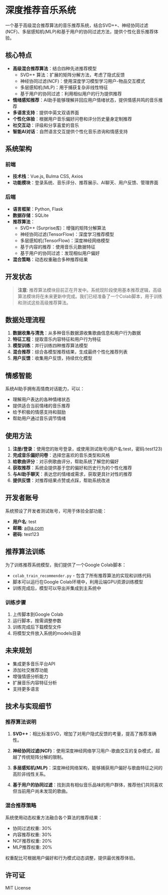 # 深度推荐音乐系统

一个基于高级混合推荐算法的音乐推荐系统，结合SVD++、神经协同过滤(NCF)、多层感知机(MLP)和基于用户的协同过滤方法，提供个性化音乐推荐体验。

## 核心特点

- **高级混合推荐算法**：结合四种先进推荐模型
  - SVD++ 算法：扩展的矩阵分解方法，考虑了隐式反馈
  - 神经协同过滤(NCF)：使用深度学习模型学习用户-物品交互模式
  - 多层感知机(MLP)：用于捕获复杂非线性特征
  - 基于用户的协同过滤：利用相似用户的行为提供推荐
- **情绪感知推荐**：AI助手能够理解并回应用户情绪状态，提供情感共鸣的音乐推荐
- **多语言支持**：提供中英文双语界面
- **个性化体验**：根据用户音乐偏好问卷和评分历史量身定制推荐
- **社交互动**：评级和分享喜爱的音乐
- **智能AI对话**：自然语言交互提供个性化音乐咨询和情感支持

## 系统架构

### 前端
- **技术栈**：Vue.js, Bulma CSS, Axios
- **功能模块**：登录系统、音乐评分、推荐展示、AI聊天、用户反馈、管理界面

### 后端
- **语言框架**：Python, Flask
- **数据存储**：SQLite
- **推荐算法**：
  - SVD++ (Surprise库)：增强的矩阵分解算法
  - 神经协同过滤(TensorFlow)：深度学习推荐模型
  - 多层感知机(TensorFlow)：深度神经网络模型
  - 基于内容的推荐：使用音乐元数据特征
  - 基于用户的协同过滤：发现相似用户偏好
- **混合策略**：动态权重融合多种推荐结果

## 开发状态

> **注意**: 推荐算法模块目前正在开发中。系统现阶段使用基本推荐逻辑，高级算法模块将在未来更新中完成。我们已经准备了一个Colab脚本，用于训练和测试这些高级推荐算法。

## 数据处理流程

1. **数据收集与清洗**：从多种音乐数据源收集歌曲信息和用户行为数据
2. **特征工程**：提取音乐内容特征和用户行为特征
3. **模型训练**：并行训练四种推荐算法模型
4. **混合推荐**：综合各模型推荐结果，生成最终个性化推荐列表
5. **用户反馈**：收集用户反馈，持续优化模型

## 情感智能

系统AI助手拥有高情商对话能力，可以：
- 理解用户表达的各种情绪状态
- 提供适合当前情绪的音乐推荐
- 给予积极的情感支持和鼓励
- 帮助用户通过音乐调节情绪

## 使用方法

1. **注册/登录**：使用您的账号登录，或使用测试账号(用户名:test，密码:test123)
2. **完成音乐偏好问卷**：选择您喜欢的音乐类型和风格
3. **给歌曲评分**：对示例歌曲评分，帮助系统了解您的偏好
4. **获取推荐**：系统会提供基于您的偏好和历史行为的个性化推荐
5. **与AI助手聊天**：表达您的情绪或需求，获取更具针对性的推荐
6. **提供反馈**：对推荐结果点赞或点踩，帮助系统改进

## 开发者账号

系统预设了开发者测试账号，可用于体验全部功能：
- **用户名**: test
- **邮箱**: a@a.com
- **密码**: test123

## 推荐算法训练

为了训练推荐系统模型，我们提供了一个Google Colab脚本：
- `colab_train_recommender.py` - 包含了所有推荐算法的实现和训练代码
- 脚本可以运行在Google Colab环境中，利用云端GPU资源训练模型
- 训练完成后，模型可以导出并集成到主系统中

### 训练步骤
1. 上传脚本到Google Colab
2. 运行脚本，按需调整参数
3. 训练完成后下载模型文件
4. 将模型文件放入系统的models目录

## 未来规划

- 集成更多音乐平台API
- 添加社交推荐功能
- 增强情感分析能力
- 扩展音乐内容特征分析
- 支持更多语言

## 技术与实现细节

### 推荐算法说明

1. **SVD++**：相比标准SVD，增加了对用户隐式反馈的考量，提高了推荐准确性。

2. **神经协同过滤(NCF)**：使用深度神经网络学习用户-歌曲交互的复杂模式，超越了传统矩阵分解的限制。

3. **多层感知机(MLP)**：深度神经网络架构，能够捕获用户偏好与歌曲特征之间的高阶非线性关系。

4. **基于用户的协同过滤**：找到具有相似音乐品味的用户群体，推荐他们共同喜欢但当前用户尚未发现的歌曲。

### 混合推荐策略

系统使用动态权重方法融合各个算法的推荐结果：
- 协同过滤权重: 30%
- 内容推荐权重: 30%
- NCF推荐权重: 20%
- MLP推荐权重: 20%

权重配比可根据用户偏好和行为模式动态调整，提供最优推荐体验。

## 许可证

MIT License 